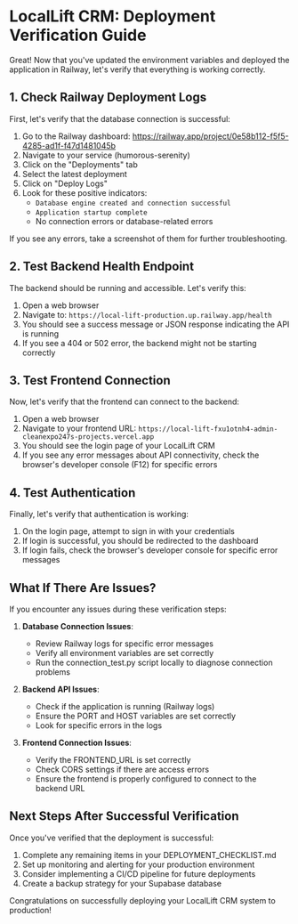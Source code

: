 # LocalLift CRM: Deployment Verification Guide

Great! Now that you've updated the environment variables and deployed the application in Railway, let's verify that everything is working correctly.

## 1. Check Railway Deployment Logs

First, let's verify that the database connection is successful:

1. Go to the Railway dashboard: https://railway.app/project/0e58b112-f5f5-4285-ad1f-f47d1481045b
2. Navigate to your service (humorous-serenity)
3. Click on the "Deployments" tab
4. Select the latest deployment
5. Click on "Deploy Logs"
6. Look for these positive indicators:
   - `Database engine created and connection successful`
   - `Application startup complete`
   - No connection errors or database-related errors

If you see any errors, take a screenshot of them for further troubleshooting.

## 2. Test Backend Health Endpoint

The backend should be running and accessible. Let's verify this:

1. Open a web browser
2. Navigate to: `https://local-lift-production.up.railway.app/health`
3. You should see a success message or JSON response indicating the API is running
4. If you see a 404 or 502 error, the backend might not be starting correctly

## 3. Test Frontend Connection

Now, let's verify that the frontend can connect to the backend:

1. Open a web browser
2. Navigate to your frontend URL: `https://local-lift-fxu1otnh4-admin-cleanexpo247s-projects.vercel.app`
3. You should see the login page of your LocalLift CRM
4. If you see any error messages about API connectivity, check the browser's developer console (F12) for specific errors

## 4. Test Authentication

Finally, let's verify that authentication is working:

1. On the login page, attempt to sign in with your credentials
2. If login is successful, you should be redirected to the dashboard
3. If login fails, check the browser's developer console for specific error messages

## What If There Are Issues?

If you encounter any issues during these verification steps:

1. **Database Connection Issues**: 
   - Review Railway logs for specific error messages
   - Verify all environment variables are set correctly
   - Run the connection_test.py script locally to diagnose connection problems

2. **Backend API Issues**:
   - Check if the application is running (Railway logs)
   - Ensure the PORT and HOST variables are set correctly
   - Look for specific errors in the logs

3. **Frontend Connection Issues**:
   - Verify the FRONTEND_URL is set correctly
   - Check CORS settings if there are access errors
   - Ensure the frontend is properly configured to connect to the backend URL

## Next Steps After Successful Verification

Once you've verified that the deployment is successful:

1. Complete any remaining items in your DEPLOYMENT_CHECKLIST.md
2. Set up monitoring and alerting for your production environment
3. Consider implementing a CI/CD pipeline for future deployments
4. Create a backup strategy for your Supabase database

Congratulations on successfully deploying your LocalLift CRM system to production!
